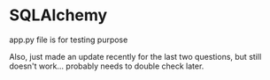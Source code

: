 # SQLAlchemy

app.py file is for testing purpose

Also, just made an update recently for the last two questions, but still doesn't work... probably needs to double check later.
